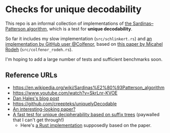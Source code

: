 # Checks for unique decodability

This repo is an informal collection of implementations of [the Sardinas–Patterson algorithm](https://en.wikipedia.org/wiki/Sardinas%E2%80%93Patterson_algorithm), which is a test for **unique decodability**.

So far it includes my slow implementation (`src/schlinkert.rs`) and [an implementation by GitHub user @Colfenor](https://github.com/Colfenor/sardinas-patterson), based on [this paper by Micahel Rodeh](https://ieeexplore.ieee.org/document/1056535) (`src/colfenor_rodeh.rs`).

I'm hoping to add a large number of tests and sufficient benchmarks soon.

## Reference URLs

* https://en.wikipedia.org/wiki/Sardinas%E2%80%93Patterson_algorithm
* https://www.youtube.com/watch?v=SkrLnr-KVOE
* [Dan Hales's blog post](https://towardsdatascience.com/the-sardinas-patterson-algorithm-in-simple-python-9718242752c3)
* https://github.com/creepteks/uniquelyDecodable
* [An interesting-looking paper?](https://core.ac.uk/download/pdf/82304586.pdf)
* [A fast test for unique decipherability based on suffix trees](https://ieeexplore.ieee.org/document/1056535) (paywalled that I can't get through!)
    * Here's [a Rust implementation](https://github.com/Colfenor/sardinas-patterson) supposedly based on the paper.
